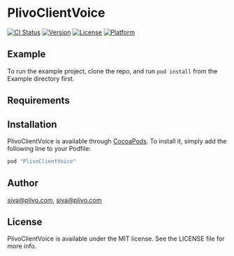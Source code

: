 # PlivoClientVoice

[![CI Status](http://img.shields.io/travis/siva@plivo.com/PlivoClientVoice.svg?style=flat)](https://travis-ci.org/siva@plivo.com/PlivoClientVoice)
[![Version](https://img.shields.io/cocoapods/v/PlivoClientVoice.svg?style=flat)](http://cocoapods.org/pods/PlivoClientVoice)
[![License](https://img.shields.io/cocoapods/l/PlivoClientVoice.svg?style=flat)](http://cocoapods.org/pods/PlivoClientVoice)
[![Platform](https://img.shields.io/cocoapods/p/PlivoClientVoice.svg?style=flat)](http://cocoapods.org/pods/PlivoClientVoice)

## Example

To run the example project, clone the repo, and run `pod install` from the Example directory first.

## Requirements

## Installation

PlivoClientVoice is available through [CocoaPods](http://cocoapods.org). To install
it, simply add the following line to your Podfile:

```ruby
pod "PlivoClientVoice"
```

## Author

siva@plivo.com, siva@plivo.com

## License

PlivoClientVoice is available under the MIT license. See the LICENSE file for more info.
